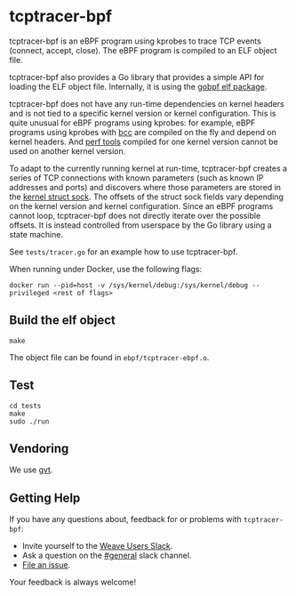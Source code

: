 # tcptracer-bpf

tcptracer-bpf is an eBPF program using kprobes to trace TCP events (connect,
accept, close). The eBPF program is compiled to an ELF object file.

tcptracer-bpf also provides a Go library that provides a simple API for loading
the ELF object file. Internally, it is using the [gobpf elf
package](https://github.com/iovisor/gobpf).

tcptracer-bpf does not have any run-time dependencies on kernel headers and is
not tied to a specific kernel version or kernel configuration. This is quite
unusual for eBPF programs using kprobes: for example, eBPF programs using
kprobes with [bcc](https://github.com/iovisor/bcc) are compiled on the fly and
depend on kernel headers. And [perf tools](https://perf.wiki.kernel.org)
compiled for one kernel version cannot be used on another kernel version.

To adapt to the currently running kernel at run-time, tcptracer-bpf creates a
series of TCP connections with known parameters (such as known IP addresses and
ports) and discovers where those parameters are stored in the [kernel struct
sock](https://github.com/torvalds/linux/blob/v4.4/include/net/sock.h#L248). The
offsets of the struct sock fields vary depending on the kernel version and
kernel configuration. Since an eBPF programs cannot loop, tcptracer-bpf does
not directly iterate over the possible offsets. It is instead controlled from
userspace by the Go library using a state machine.

See `tests/tracer.go` for an example how to use tcptracer-bpf.

When running under Docker, use the following flags:

```
docker run --pid=host -v /sys/kernel/debug:/sys/kernel/debug --privileged <rest of flags>
```

## Build the elf object

```
make
```

The object file can be found in `ebpf/tcptracer-ebpf.o`.

## Test

```
cd tests
make
sudo ./run
```


## Vendoring

We use [gvt](https://github.com/FiloSottile/gvt).

## <a name="help"></a>Getting Help

If you have any questions about, feedback for or problems with `tcptracer-bpf`:

- Invite yourself to the <a href="https://slack.weave.works/" target="_blank">Weave Users Slack</a>.
- Ask a question on the [#general](https://weave-community.slack.com/messages/general/) slack channel.
- [File an issue](https://github.com/weaveworks/tcptracer-bpf/issues/new).

Your feedback is always welcome!
